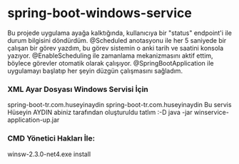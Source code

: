 # spring-boot-windows-service

Bu projede uygulama ayağa kalktığında, kullanıcıya bir "status" endpoint'i ile durum bilgisini döndürdüm. @Scheduled anotasyonu ile her 5 saniyede bir çalışan bir görev yazdım, bu görev sistemin o anki tarih ve saatini konsola yazıyor. @EnableScheduling ile zamanlama mekanizmasını aktif ettim, böylece görevler otomatik olarak çalışıyor. @SpringBootApplication ile uygulamayı başlatıp her şeyin düzgün çalışmasını sağladım.

### XML Ayar Dosyası Windows Servisi İçin
<service>
  <id>spring-boot-tr.com.huseyinaydin</id>
  <name>spring-boot-tr.com.huseyinaydin</name>
  <description>Bu servis Hüseyin AYDIN abiniz tarafından oluşturuldu tatlım :-D</description>
  <executable>java</executable>
  <arguments>-jar winservice-application-up.jar</arguments>
</service>

### CMD Yönetici Hakları İle:
winsw-2.3.0-net4.exe install
